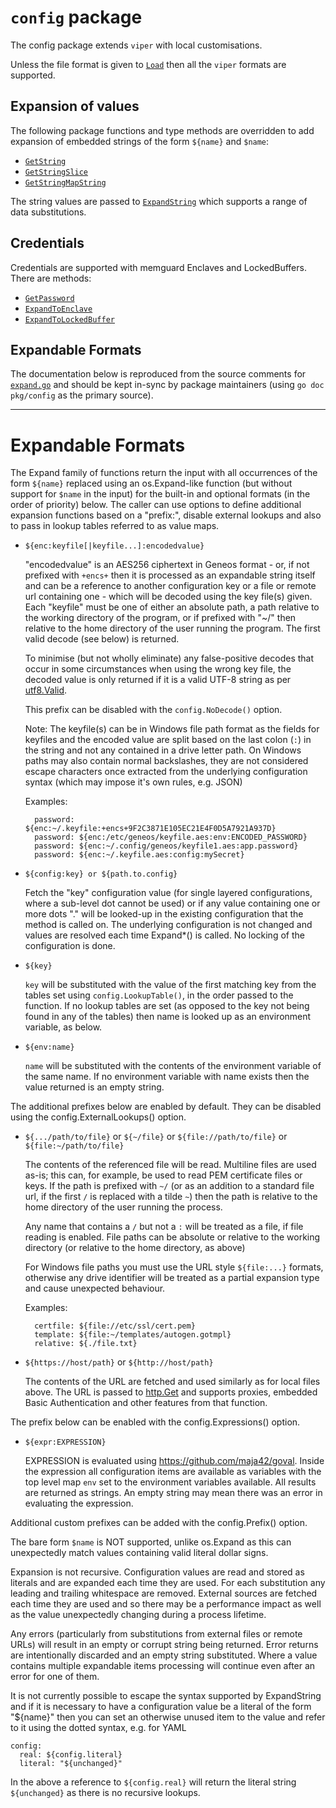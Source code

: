 # `config` package

The config package extends `viper` with local customisations.

Unless the file format is given to [`Load`](https://pkg.go.dev/github.com/itrs-group/cordial/pkg/config#Load) then all the `viper` formats are supported.

## Expansion of values

The following package functions and type methods are overridden to add expansion of embedded strings of the form `${name}` and `$name`:

* [`GetString`](config.go#GetString)
* [`GetStringSlice`](config.go#GetStringSlice)
* [`GetStringMapString`](config.go#GetStringMapString)

The string values are passed to [`ExpandString`](https://pkg.go.dev/github.com/itrs-group/cordial/pkg/config#Config.ExpandString) which supports a range of data substitutions.

## Credentials

Credentials are supported with memguard Enclaves and LockedBuffers. There are
methods:

* [`GetPassword`](config.go#GetPassword)
* [`ExpandToEnclave`](expand.go#ExpandToEnclave)
* [`ExpandToLockedBuffer`](expand.go#ExpandToLockBuffer)

## Expandable Formats

The documentation below is reproduced from the source comments for
[`expand.go`](expand.go) and should be kept in-sync by package
maintainers (using `go doc pkg/config` as the primary source).

---

# Expandable Formats

The Expand family of functions return the input with all occurrences of the form
`${name}` replaced using an os.Expand-like function (but without support for `$name`
in the input) for the built-in and optional formats (in the order of priority)
below. The caller can use options to define additional expansion functions
based on a "prefix:", disable external lookups and also to pass in lookup tables
referred to as value maps.

* `${enc:keyfile[|keyfile...]:encodedvalue}`

    "encodedvalue" is an AES256 ciphertext in Geneos format - or, if
    not prefixed with `+encs+` then it is processed as an expandable
    string itself and can be a reference to another configuration key
    or a file or remote url containing one - which will be decoded
    using the key file(s) given. Each "keyfile" must be one of either
    an absolute path, a path relative to the working directory of the
    program, or if prefixed with "~/" then relative to the home
    directory of the user running the program. The first valid decode
    (see below) is returned.

    To minimise (but not wholly eliminate) any false-positive decodes
    that occur in some circumstances when using the wrong key file,
    the decoded value is only returned if it is a valid UTF-8 string
    as per [utf8.Valid](https://pkg.go.dev/unicode/utf8#Valid).

    This prefix can be disabled with the `config.NoDecode()` option.

    Note: The keyfile(s) can be in Windows file path format as the
    fields for keyfiles and the encoded value are split based on the
    last colon (`:`) in the string and not any contained in a drive
    letter path. On Windows paths may also contain normal backslashes,
    they are not considered escape characters once extracted from the
    underlying configuration syntax (which may impose it's own rules,
    e.g. JSON)

    Examples:

        password: ${enc:~/.keyfile:+encs+9F2C3871E105EC21E4F0D5A7921A937D}
        password: ${enc:/etc/geneos/keyfile.aes:env:ENCODED_PASSWORD}
        password: ${enc:~/.config/geneos/keyfile1.aes:app.password}
        password: ${enc:~/.keyfile.aes:config:mySecret}

* `${config:key} or ${path.to.config}`

    Fetch the "key" configuration value (for single layered
    configurations, where a sub-level dot cannot be used) or if any
    value containing one or more dots "." will be looked-up in the
    existing configuration that the method is called on. The underlying
    configuration is not changed and values are resolved each time
    Expand*() is called. No locking of the configuration is done.

* `${key}`

    `key` will be substituted with the value of the first matching key
    from the tables set using `config.LookupTable()`, in the order passed
    to the function. If no lookup tables are set (as opposed to the
    key not being found in any of the tables) then name is looked up
    as an environment variable, as below.

* `${env:name}`

    `name` will be substituted with the contents of the environment
    variable of the same name. If no environment variable with name
    exists then the value returned is an empty string.

The additional prefixes below are enabled by default. They can be
disabled using the config.ExternalLookups() option.

* `${.../path/to/file}` or `${~/file}` or `${file://path/to/file}` or `${file:~/path/to/file}`

    The contents of the referenced file will be read. Multiline files
    are used as-is; this can, for example, be used to read PEM
    certificate files or keys. If the path is prefixed with `~/` (or
    as an addition to a standard file url, if the first `/` is
    replaced with a tilde `~`) then the path is relative to the home
    directory of the user running the process.

    Any name that contains a `/` but not a `:` will be treated as a
    file, if file reading is enabled. File paths can be absolute or
    relative to the working directory (or relative to the home
    directory, as above)

    For Windows file paths you must use the URL style `${file:...}`
    formats, otherwise any drive identifier will be treated as a
    partial expansion type and cause unexpected behaviour.

    Examples:

        certfile: ${file://etc/ssl/cert.pem}
        template: ${file:~/templates/autogen.gotmpl}
        relative: ${./file.txt}

* `${https://host/path}` or `${http://host/path}`

    The contents of the URL are fetched and used similarly as for local
    files above. The URL is passed to
    [http.Get](https://pkg.go.dev/net/http#Client.Get) and supports
    proxies, embedded Basic Authentication and other features from that
    function.

The prefix below can be enabled with the config.Expressions() option.

* `${expr:EXPRESSION}`

    EXPRESSION is evaluated using <https://github.com/maja42/goval>. Inside
    the expression all configuration items are available as variables
    with the top level map `env` set to the environment variables
    available. All results are returned as strings. An empty string
    may mean there was an error in evaluating the expression.

Additional custom prefixes can be added with the config.Prefix() option.

The bare form `$name` is NOT supported, unlike os.Expand as this can
unexpectedly match values containing valid literal dollar signs.

Expansion is not recursive. Configuration values are read and stored as literals
and are expanded each time they are used. For each substitution any leading and
trailing whitespace are removed. External sources are fetched each time they are
used and so there may be a performance impact as well as the value unexpectedly
changing during a process lifetime.

Any errors (particularly from substitutions from external files or remote URLs)
will result in an empty or corrupt string being returned. Error returns are
intentionally discarded and an empty string substituted. Where a value contains
multiple expandable items processing will continue even after an error for one
of them.

It is not currently possible to escape the syntax supported by ExpandString
and if it is necessary to have a configuration value be a literal of the form
"${name}" then you can set an otherwise unused item to the value and refer to it
using the dotted syntax, e.g. for YAML

    config:
      real: ${config.literal}
      literal: "${unchanged}"

In the above a reference to `${config.real}` will return the literal string
`${unchanged}` as there is no recursive lookups.

